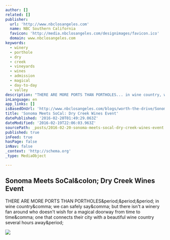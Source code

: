 ```yaml
---
author: []
related: []
publisher:
  url: 'http://www.nbclosangeles.com'
  name: NBC Southern California
  favicon: 'http://media.nbclosangeles.com/designimages/favicon.ico'
  domain: www.nbclosangeles.com
keywords:
  - winery
  - porthole
  - dry
  - creek
  - vineyards
  - wines
  - admission
  - magical
  - day-to-day
  - valley
description: "THERE ARE MORE PORTS THAN PORTHOLES... in wine country, we can safely say, but there isn't a winery fan around who doesn't wish for a magical doorway from time to time, one that connects their city with a beautiful wine country several hours away."
inLanguage: en
app_links: []
isBasedOnUrl: 'http://www.nbclosangeles.com/blogs/worth-the-drive/Sonoma-Meets-SoCal-Dry-Creek-Wines-Event-369136831.html'
title: 'Sonoma Meets SoCal: Dry Creek Wines Event'
datePublished: '2016-02-20T01:49:29.063Z'
dateModified: '2016-02-19T22:06:03.963Z'
sourcePath: _posts/2016-02-20-sonoma-meets-socal-dry-creek-wines-event.md
published: true
inFeed: true
hasPage: false
inNav: false
_context: 'http://schema.org'
_type: MediaObject

---
```

<article style=""><h1>Sonoma Meets SoCal&amp;colon; Dry Creek Wines Event</h1><p>THERE ARE MORE PORTS THAN PORTHOLES&amp;period;&amp;period;&amp;period; in wine country&amp;comma; we can safely say&amp;comma; but there isn't a winery fan around who doesn't wish for a magical doorway from time to time&amp;comma; one that connects their city with a beautiful wine country several hours away&amp;period;</p><img src="http://media.nbclosangeles.com/images/1200*675/DutcherCrossingWineryofBellasLilyHillVineyard.jpg" /></article>